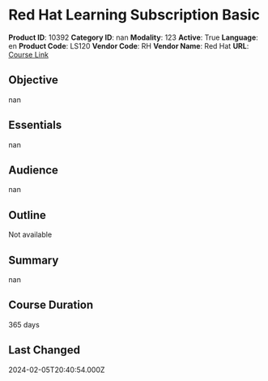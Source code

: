 # Red Hat Learning Subscription Basic

**Product ID**: 10392
**Category ID**: nan
**Modality**: 123
**Active**: True
**Language**: en
**Product Code**: LS120
**Vendor Code**: RH
**Vendor Name**: Red Hat
**URL**: [Course Link](https://www.fastlaneus.com/product/redhat-ls120)

## Objective
nan

## Essentials
nan

## Audience
nan

## Outline
Not available

## Summary
nan

## Course Duration
365 days

## Last Changed
2024-02-05T20:40:54.000Z

